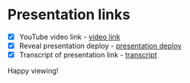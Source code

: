 # Presentation links

- [x] YouTube video link - [video link](https://youtu.be/Z8yFwUqtTWI)
- [x] Reveal presentation deploy - [presentation deploy](https://igorosa-presentation.netlify.app)
- [x] Transcript of presentation link - [transcript](transcript.md)

Happy viewing!
